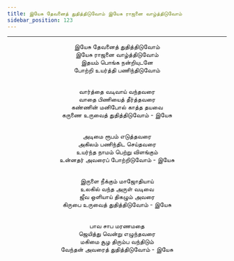 ```yaml
---
title: இயேசு தேவனைத் துதித்திடுவோம் இயேசு ராஜனை வாழ்த்திடுவோம்
sidebar_position: 123
---
```


---
<center>
இயேசு தேவனைத் துதித்திடுவோம்<br/>
இயேசு ராஜனை வாழ்த்திடுவோம்<br/>
இதயம் பொங்க நன்றியுடனே<br/>
போற்றி உயர்த்தி பணிந்திடுவோம்<br/><br/>

வார்த்தை வடிவாய் வந்தவரை<br/>
வாதை பிணியைத் தீர்த்தவரை<br/>
கண்ணின் மனிபோல் காத்த தயவை<br/>
கருணை உருவைத் துதித்திடுவோம்        - இயேசு<br/><br/>

அடிமை ரூபம் எடுத்தவரை<br/>
அகிலம் பணிந்திட செய்தவரை<br/>
உயர்ந்த நாமம் பெற்று விளங்கும்<br/>
உன்னதர் அவரைப் போற்றிடுவோம்        - இயேசு<br/><br/>

இருளை நீக்கும் மாஜோதியாய்<br/>
உலகில் வந்த அருள் வடிவை<br/>
ஜீவ ஒளியாய் திகழும் அவரை<br/>
கிருபை உருவைத் துதித்திடுவோம்            - இயேசு<br/><br/>

பாவ சாப மரணமதை<br/>
ஜெயித்து வென்று எழுந்தவரை<br/>
மகிமை சூழ திரும்ப வந்திடும்<br/>
வேந்தன் அவரைத் துதித்திடுவோம்            - இயேசு
</center>